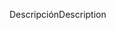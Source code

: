 <span data-ttu-id="630c8-101">Descripción</span><span class="sxs-lookup"><span data-stu-id="630c8-101">Description</span></span>
